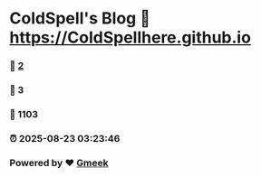 # ColdSpell's Blog :link: https://ColdSpellhere.github.io 
### :page_facing_up: [2](https://ColdSpellhere.github.io/tag.html) 
### :speech_balloon: 3 
### :hibiscus: 1103 
### :alarm_clock: 2025-08-23 03:23:46 
### Powered by :heart: [Gmeek](https://github.com/Meekdai/Gmeek)
